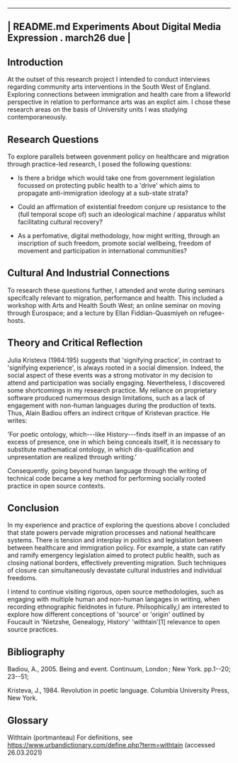 --------------------------------------------------------------------------
| README.md Experiments About Digital Media Expression . march26 due     |
--------------------------------------------------------------------------



Introduction
------------

At the outset of this research project I intended to conduct interviews regarding community arts interventions in the South West of England. Exploring connections between immigration and health care from a lifeworld perspective in relation to performance arts was an explict aim. I chose these research areas on the basis of University units I was studying contemporaneously.



Research Questions
------------------

To explore parallels between govenment policy on healthcare and migration through practice-led research, I posed the following questions:

- Is there a bridge which would take one from government legislation focussed on protecting public health to a 'drive' which aims to propagate anti-immigration ideology at a sub-state strata?

- Could an affirmation of existential freedom conjure up resistance to the (full temporal scope of) such an ideological machine / apparatus whilst facilitating cultural recovery?

-  As a perfomative, digital methodology, how might writing, through an inscription of such freedom, promote social wellbeing, freedom of movement and participation in international communities? 



Cultural And Industrial Connections
-----------------------------------

To research these questions further, I attended and wrote during seminars specifcally relevant to migration, performance and health. This included a workshop with Arts and Health South West; an online seminar on moving through Eurospace; and a lecture by Ellan Fiddian-Quasmiyeh on refugee-hosts.



Theory and Critical Reflection
------------------------------

Julia Kristeva (1984:195) suggests that 'signifying practice', in contrast to 'signifying experience', is always rooted in a social dimension. Indeed, the social aspect of these events was a strong motivator in my decision to attend and participation was socially engaging. Nevertheless, I discovered some shortcomings in my research practice. My reliance on proprietary software produced numermous design limitations, such as a lack of engagement with non-human languages during the production of texts. Thus, Alain Badiou offers an indirect critque of Kristevan practice. He writes:

'For poetic ontology, which---like History---finds itself in an impasse of an excess of presence, one in which being conceals itself, it is necessary to substitute mathematical ontology, in which dis-qualification and unpresentation are realized through writing.'


Consequently, going beyond human language through the writing of technical code became a key method for performing socially rooted practice in open source contexts.



Conclusion
----------

In my experience and practice of exploring the questions above I concluded that state powers pervade migration processes and national healthcare systems. There is tension and interplay in politics and legislation between between healthcare and immigration policy. For example, a state can ratify and ramify emergency legislation aimed to protect public health, such as closing national borders, effectively preventing migration. Such techniques of closure can simultaneously devastate cultural industries and individual freedoms.

I intend to continue visiting rigorous, open source methodologies, such as engaging with multiple human and non-human langages in writing, when recording ethnographic fieldnotes in future. Philsophically,I am interested to explore how different conceptions of 'source' or 'origin' outlined by Foucault in 'Nietzshe, Genealogy, History' 'withtain'[1] relevance to open source practices.



Bibliography
------------

Badiou, A., 2005. Being and event. Continuum, London ; New York. pp.1--20; 23--51;

Kristeva, J., 1984. Revolution in poetic language. Columbia University Press, New York.



Glossary
--------

Withtain (portmanteau)
	 For definitions, see https://www.urbandictionary.com/define.php?term=withtain (accessed 26.03.2021)